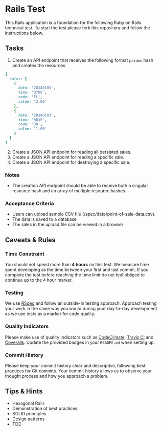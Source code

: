 # Rails Test

This Rails application is a foundation for the following Ruby on Rails technical test. To start the test please fork this repository and follow the instructions below.

## Tasks

1. Create an API endpoint that receives the following format `params` hash and creates the resources:

```ruby
{
  sales: [
    {
      date: '20140103',
      time: '0700',
      code: 'FL',
      value: '2.00'
    },
    {
      date: '20140103',
      time: '0815',
      code: 'DO',
      value: '1.00'
    }
  ]
}
```

2. Create a JSON API endpoint for reading all persisted sales.
3. Create a JSON API endpoint for reading a specific sale.
4. Create a JSON API endpoint for destroying a specific sale.

### Notes

* The creation API endpoint should be able to receive both a singular resource hash and an array of multiple resource hashes.

### Acceptance Criteria

* Users can upload sample CSV file (/spec/data/point-of-sale-data.csv).
* The data is saved to a database
* The sales in the upload file can be viewed in a browser

## Caveats & Rules

### Time Constraint

You should not spend more than **4 hours** on this test. We measure time spent developing as the time between your first and last commit. If you complete the test before reaching the time limit do not feel obliged to continue up to the 4 hour marker.

### Testing

We use [RSpec](https://relishapp.com/rspec) and follow an outside-in testing approach. Approach testing your work in the same way you would during your day-to-day development as we use tests as a marker for code quality.

### Quality Indicators

Please make use of quality indicators such as [CodeClimate](http://codeclimate.com), [Travis CI](travis-ci.com) and [Coveralls](https://coveralls.io). Update the provided badges in your `README.md` when setting up.

### Commit History

Please keep your commit history clear and descriptive, following best practices for Git commits. Your commit history allows us to observe your thought process and how you approach a problem.

## Tips & Hints

* Hexagonal Rails
* Demonstration of best practices
* SOLID principles
* Design patterns
* TDD
